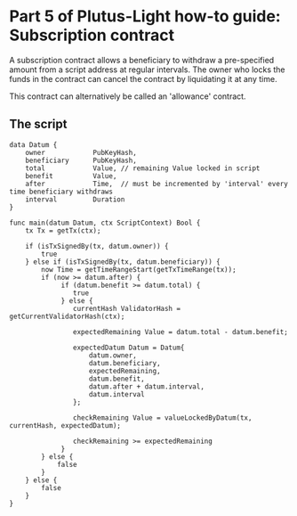 # Part 5 of Plutus-Light how-to guide: Subscription contract
A subscription contract allows a beneficiary to withdraw a pre-specified amount from a script address at regular intervals.
The owner who locks the funds in the contract can cancel the contract by liquidating it at any time.

This contract can alternatively be called an 'allowance' contract.

## The script
```golang
data Datum {
    owner            PubKeyHash,
    beneficiary      PubKeyHash,
    total            Value, // remaining Value locked in script
    benefit          Value, 
    after            Time,  // must be incremented by 'interval' every time beneficiary withdraws
    interval         Duration
}

func main(datum Datum, ctx ScriptContext) Bool {
    tx Tx = getTx(ctx);

    if (isTxSignedBy(tx, datum.owner)) {
        true
    } else if (isTxSignedBy(tx, datum.beneficiary)) {
        now Time = getTimeRangeStart(getTxTimeRange(tx));
        if (now >= datum.after) {
             if (datum.benefit >= datum.total) {
                true
             } else {
                currentHash ValidatorHash = getCurrentValidatorHash(ctx);

                expectedRemaining Value = datum.total - datum.benefit;

                expectedDatum Datum = Datum{
                    datum.owner,
                    datum.beneficiary,
                    expectedRemaining,
                    datum.benefit,
                    datum.after + datum.interval,
                    datum.interval
                };

                checkRemaining Value = valueLockedByDatum(tx, currentHash, expectedDatum);

                checkRemaining >= expectedRemaining
             }
        } else {
            false
        }
    } else {
        false
    }
}
```